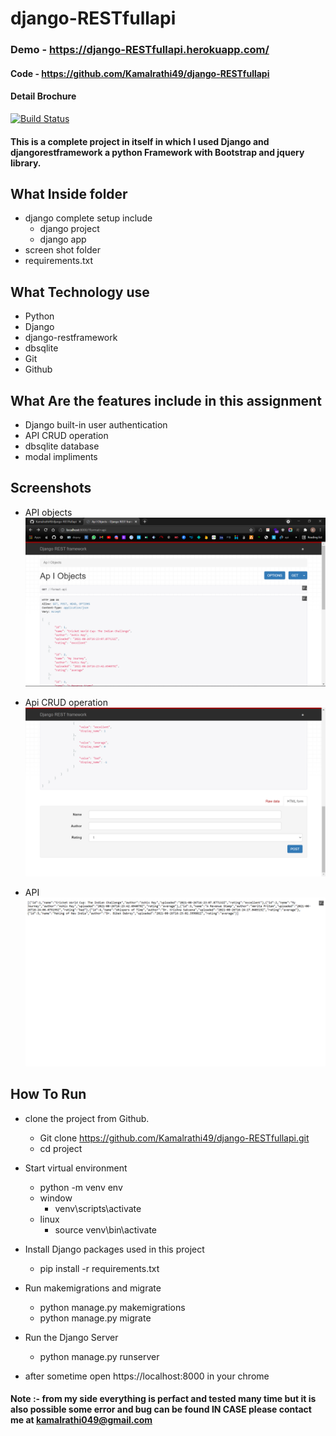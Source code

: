 # django-RESTfullapi
### Demo - https://django-RESTfullapi.herokuapp.com/
#### Code - https://github.com/Kamalrathi49/django-RESTfullapi
#### Detail Brochure

[![Build Status](https://travis-ci.org/joemccann/dillinger.svg?branch=master)](https://travis-ci.org/joemccann/dillinger)

#### This is a complete project in itself in which I used Django and djangorestframework a python Framework with Bootstrap and jquery library.
## What Inside folder
- django complete setup include
    - django project
    - django app
- screen shot folder
- requirements.txt

## What Technology use
- Python
- Django
- django-restframework
- dbsqlite
- Git
- Github

## What Are the features include in this assignment
- Django built-in user authentication
- API CRUD operation
- dbsqlite database
- modal impliments

## Screenshots
- API objects ![screenshot 1](https://github.com/Kamalrathi49/django-RESTfullapi/blob/master/screenshots/Screenshot%20(59).png?raw=true)
 
- Api CRUD operation ![screenshot 1](https://github.com/Kamalrathi49/django-RESTfullapi/blob/master/screenshots/Screenshot%20(61).png?raw=true)

- API ![screenshot 1](https://github.com/Kamalrathi49/django-RESTfullapi/blob/master/screenshots/Screenshot%20(58).png?raw=true)



## How To Run 
- clone the project from Github.
  -  Git clone https://github.com/Kamalrathi49/django-RESTfullapi.git
  -  cd project
- Start virtual environment
  - python -m venv env
  - window
    - venv\scripts\activate
  - linux
    - source venv\bin\activate
- Install Django packages used in this project
  - pip install -r requirements.txt

- Run makemigrations and migrate
  - python manage.py makemigrations
  - python manage.py migrate

- Run the Django Server
  - python manage.py runserver

- after sometime open  https://localhost:8000  in your chrome
#### Note :- from my side everything is perfact and tested many time but it is also possible some error and bug can be found IN CASE please contact me at kamalrathi049@gmail.com

